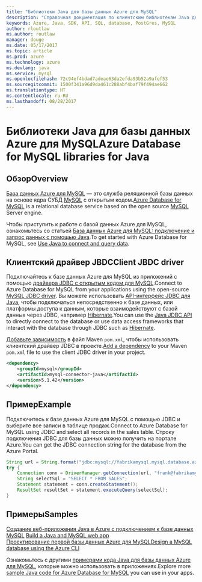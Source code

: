 ```yaml
---
title: "Библиотеки Java для базы данных Azure для MySQL"
description: "Справочная документация по клиентским библиотекам Java для базы данных Azure для MySQL"
keywords: Azure, Java, SDK, API, SQL, database, PostGres, MySQL
author: rloutlaw
ms.author: routlaw
manager: douge
ms.date: 05/17/2017
ms.topic: article
ms.prod: azure
ms.technology: azure
ms.devlang: java
ms.service: mysql
ms.openlocfilehash: 72c94ef4bdad7adeae63da2efda93b52a9afef53
ms.sourcegitcommit: 1500f341a96d9da461c288abf4baf79f494ae662
ms.translationtype: HT
ms.contentlocale: ru-RU
ms.lasthandoff: 08/28/2017
---
```

# <a name="azure-database-for-mysql-libraries-for-java"></a><span data-ttu-id="a988c-104">Библиотеки Java для базы данных Azure для MySQL</span><span class="sxs-lookup"><span data-stu-id="a988c-104">Azure Database for MySQL libraries for Java</span></span>

## <a name="overview"></a><span data-ttu-id="a988c-105">Обзор</span><span class="sxs-lookup"><span data-stu-id="a988c-105">Overview</span></span>

<span data-ttu-id="a988c-106">[База данных Azure для MySQL](/azure/sql-database/sql-database-technical-overview) — это служба реляционной базы данных на основе ядра СУБД [MySQL](https://www.mysql.com/) с открытым кодом.</span><span class="sxs-lookup"><span data-stu-id="a988c-106">[Azure Database for MySQL](/azure/sql-database/sql-database-technical-overview) is a relational database service based on the open source [MySQL](https://www.mysql.com/) Server engine.</span></span> 

<span data-ttu-id="a988c-107">Чтобы приступить к работе с базой данных Azure для MySQL, ознакомьтесь со статьей [База данных Azure для MySQL: подключение и запрос данных с помощью Java](/azure/mysql/connect-java).</span><span class="sxs-lookup"><span data-stu-id="a988c-107">To get started with Azure Database for MySQL, see [Use Java to connect and query data](/azure/mysql/connect-java).</span></span>

## <a name="client-jbdc-driver"></a><span data-ttu-id="a988c-108">Клиентский драйвер JBDC</span><span class="sxs-lookup"><span data-stu-id="a988c-108">Client JBDC driver</span></span>

<span data-ttu-id="a988c-109">Подключайтесь к базе данных Azure для MySQL из приложений с помощью [драйвера JDBC с открытым кодом для MySQL](https://dev.mysql.com/downloads/connector/j/).</span><span class="sxs-lookup"><span data-stu-id="a988c-109">Connect to Azure Database for MySQL from your applications using the open-source [MySQL JDBC driver](https://dev.mysql.com/downloads/connector/j/).</span></span> <span data-ttu-id="a988c-110">Вы можете использовать [API-интерфейс JDBC для Java](https://docs.oracle.com/javase/8/docs/technotes/guides/jdbc/), чтобы подключаться непосредственно к базе данных, или платформы доступа к данным, которые взаимодействуют с базой данных через JDBC, например [Hibernate](http://hibernate.org/).</span><span class="sxs-lookup"><span data-stu-id="a988c-110">You can use the [Java JDBC API](https://docs.oracle.com/javase/8/docs/technotes/guides/jdbc/) to directly connect to the database or use data access frameworks that interact with the database through JDBC such as [Hibernate](http://hibernate.org/).</span></span>

<span data-ttu-id="a988c-111">[Добавьте зависимость](https://maven.apache.org/guides/getting-started/index.html#How_do_I_use_external_dependencies) в файл Maven `pom.xml`, чтобы использовать клиентский драйвер JDBC в проекте.</span><span class="sxs-lookup"><span data-stu-id="a988c-111">[Add a dependency](https://maven.apache.org/guides/getting-started/index.html#How_do_I_use_external_dependencies) to your Maven `pom.xml` file to use the client JDBC driver in your project.</span></span>  

```XML
<dependency>
    <groupId>mysql</groupId>
    <artifactId>mysql-connector-java</artifactId>
    <version>5.1.42</version>
</dependency>
```   

## <a name="example"></a><span data-ttu-id="a988c-112">Пример</span><span class="sxs-lookup"><span data-stu-id="a988c-112">Example</span></span>

<span data-ttu-id="a988c-113">Подключитесь к базе данных Azure для MySQL с помощью JDBC и выберите все записи в таблице продаж.</span><span class="sxs-lookup"><span data-stu-id="a988c-113">Connect to Azure Database for MySQL using JDBC and select all records in the sales table.</span></span> <span data-ttu-id="a988c-114">Строку подключения JDBC для базы данных можно получить на портале Azure.</span><span class="sxs-lookup"><span data-stu-id="a988c-114">You can get the JDBC connection string for the database from the Azure Portal.</span></span>

```java
String url = String.format("jdbc:mysql://fabrikamysql.mysql.database.azure.com:3306/fabrikamdb?verifyServerCertificate=true&useSSL=true&requireSSL=false");
try {
    Connection conn = DriverManager.getConnection(url, "frank@fabrikamysql", "aBcDeFgHiJkL");
    String selectSql = "SELECT * FROM SALES";
    Statement statement = conn.createStatement();
    ResultSet resultSet = statement.executeQuery(selectSql);
}
```

## <a name="samples"></a><span data-ttu-id="a988c-115">Примеры</span><span class="sxs-lookup"><span data-stu-id="a988c-115">Samples</span></span>

<span data-ttu-id="a988c-116">[Создание веб-приложения Java в Azure с подключением к базе данных MySQL](/azure/app-service-web/app-service-web-tutorial-java-mysql) </span><span class="sxs-lookup"><span data-stu-id="a988c-116">[Build a Java and MySQL web app](/azure/app-service-web/app-service-web-tutorial-java-mysql) </span></span>  
[<span data-ttu-id="a988c-117">Проектирование первой базы данных Azure для MySQL</span><span class="sxs-lookup"><span data-stu-id="a988c-117">Design a MySQL database using the Azure CLI</span></span>](/azure/mysql/tutorial-design-database-using-cli)   

<span data-ttu-id="a988c-118">Ознакомьтесь с другими [примерами кода Java для базы данных Azure для MySQL](https://azure.microsoft.com/resources/samples/?platform=java&term=mysql), которые можно использовать в приложениях.</span><span class="sxs-lookup"><span data-stu-id="a988c-118">Explore more [sample Java code for Azure Database for MySQL](https://azure.microsoft.com/resources/samples/?platform=java&term=mysql) you can use in your apps.</span></span>
